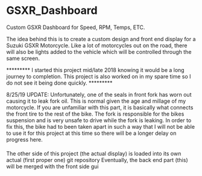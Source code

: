 # GSXR_Dashboard
Custom GSXR Dashboard for Speed, RPM, Temps, ETC. 

The idea behind this is to create a custom design and front end display for a Suzuki GSXR Motorcycle. Like a lot of motorcycles out on the road, there will also be lights added to the vehicle which will be controlled through the same screen.


********* I started this project mid/late 2018 knowing it would be a long journey to completion. This project is also worked on in my spare time so I do not see it being done quickly. *********

8/25/19 UPDATE: Unfortunately, one of the seals in front fork has worn out causing it to leak fork oil.  This is normal given the age and millage of my motorcycle.  If you are unfamiliar with this part, it is basically what connects the front tire to the rest of the bike. The fork is responsible for the bikes suspension and is very unsafe to drive while the fork is leaking.  In order to fix this, the bike had to been taken apart in such a way that I will not be able to use it for this project at this time so there will be a longer delay on progress here.


####
The other side of this project (the actual display) is loaded into its own actual (first proper one) git repository
Eventually, the back end part (this) will be merged with the front side gui
###
